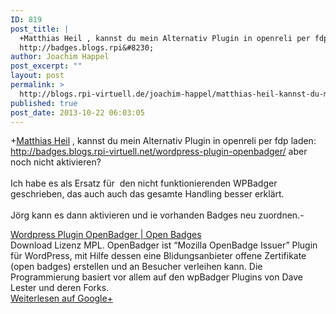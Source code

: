 ```yaml
---
ID: 819
post_title: |
  +Matthias Heil , kannst du mein Alternativ Plugin in openreli per fdp laden:
  http://badges.blogs.rpi&#8230;
author: Joachim Happel
post_excerpt: ""
layout: post
permalink: >
  http://blogs.rpi-virtuell.de/joachim-happel/matthias-heil-kannst-du-mein-alternativ-plugin-in-openreli-per-fdp-ladenhttpbadges-blogs-rpi/
published: true
post_date: 2013-10-22 06:03:05
---
```

<span class="proflinkWrapper"><span class="proflinkPrefix">+</span><a href="https://plus.google.com/100528932056170067766" class="proflink">Matthias Heil</a></span> , kannst du mein Alternativ Plugin in openreli per fdp laden:<br /><a href="http://badges.blogs.rpi-virtuell.net/wordpress-plugin-openbadger/" class="ot-anchor" rel="nofollow">http://badges.blogs.rpi-virtuell.net/wordpress-plugin-openbadger/</a> aber noch nicht aktivieren?<br /><br />Ich habe es als Ersatz für  den nicht funktionierenden WPBadger geschrieben, das auch auch das gesamte Handling besser erklärt.<br /><br />Jörg kann es dann aktivieren und ie vorhanden Badges neu zuordnen.-﻿<div class="g-crossposting-att"><div class="g-crossposting-att-title"><a href="http://badges.blogs.rpi-virtuell.net/wordpress-plugin-openbadger/" target="_blank">Wordpress Plugin OpenBadger | Open Badges</a></div><div class="g-crossposting-att-txt">Download Lizenz MPL. OpenBadger ist “Mozilla OpenBadge Issuer” Plugin für WordPress, mit Hilfe dessen eine Blidungsanbieter offene Zertifikate (open badges) erstellen und an Besucher verleihen kann. Die Programmierung basiert vor allem auf den wpBadger Plugins von Dave Lester und deren Forks.</div></div><div class="g-crossposting-backlink"><a href="https://plus.google.com/116540735797820304001/posts/feDegfLtk12" target="_blank">Weiterlesen auf Google+</a></div>